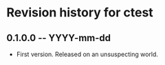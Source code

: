 # Revision history for ctest

## 0.1.0.0 -- YYYY-mm-dd

* First version. Released on an unsuspecting world.
